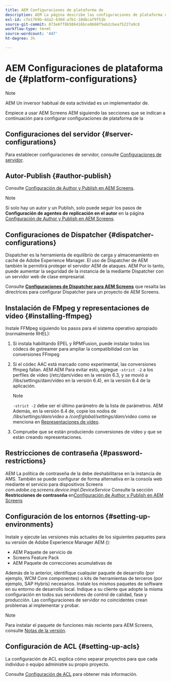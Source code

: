 ```yaml
---
title: AEM Configuraciones de plataforma de
description: AEM La página describe las configuraciones de plataforma de la
exl-id: cfe1769b-4da2-430d-a7b1-10dbcaf9f51b
source-git-commit: 873e6ff8b506416bce8660f5eb2cbea75227a9c8
workflow-type: tm+mt
source-wordcount: '447'
ht-degree: 3%

---
```


# AEM Configuraciones de plataforma de {#platform-configurations}

>[!NOTE]
>
>AEM Un inversor habitual de esta actividad es un implementador de.

Empiece a usar AEM Screens AEM siguiendo las secciones que se indican a continuación para configurar configuraciones de plataforma de la

## Configuraciones del servidor {#server-configurations}

Para establecer configuraciones de servidor, consulte [Configuraciones de servidor](https://experienceleague.adobe.com/es/docs/experience-manager-screens/user-guide/administering/configuring-screens-introduction#ServerConfiguration).

## Autor-Publish {#author-publish}

Consulte [Configuración de Author y Publish en AEM Screens](https://experienceleague.adobe.com/es/docs/experience-manager-screens/user-guide/administering/author-publish/author-and-publish).

>[!NOTE]
>
>Si solo hay un autor y un Publish, solo puede seguir los pasos de **Configuración de agentes de replicación en el autor** en la página [Configuración de Author y Publish en AEM Screens](https://experienceleague.adobe.com/es/docs/experience-manager-screens/user-guide/administering/author-publish/author-and-publish).

## Configuraciones de Dispatcher {#dispatcher-configurations}

Dispatcher es la herramienta de equilibrio de carga y almacenamiento en caché de Adobe Experience Manager. El uso de Dispatcher de AEM también le permitirá proteger el servidor AEM de ataques. AEM Por lo tanto, puede aumentar la seguridad de la instancia de la mediante Dispatcher con un servidor web de clase empresarial.

Consulte **[Configuraciones de Dispatcher para AEM Screens](https://experienceleague.adobe.com/es/docs/experience-manager-screens/user-guide/administering/dispatcher-configurations-aem-screens)** que resalta las directrices para configurar Dispatcher para un proyecto de AEM Screens.

## Instalación de FMpeg y representaciones de vídeo {#installing-ffmpeg}

Instale FFMpeg siguiendo los pasos para el sistema operativo apropiado (normalmente RHEL):

1. Si instala habilitando EPEL y RPMFusion, puede instalar todos los códecs de gstreamer para ampliar la compatibilidad con las conversiones FFmpeg
1. Si el códec AAC está marcado como experimental, las conversiones ffmpeg fallan. AEM AEM Para evitar esto, agregue `-strict -2` a los perfiles de vídeo (/etc/dam/video en la versión 6.3, y se movió a /libs/settings/dam/video en la versión 6.4), en la versión 6.4 de la aplicación.

   >[!NOTE]
   >
   >`-strict -2` debe ser el último parámetro de la lista de parámetros. AEM Además, en la versión 6.4 de, copie los nodos de */libs/settings/dam/video* a */conf/global/settings/dam/video* como se menciona en [Representaciones de vídeo](https://experienceleague.adobe.com/es/docs/experience-manager-screens/user-guide/authoring/product-features/generating-renditions).
1. Compruebe que se están produciendo conversiones de vídeo y que se están creando representaciones.

## Restricciones de contraseña {#password-restrictions}

AEM La política de contraseña de la debe deshabilitarse en la instancia de AMS. También se puede configurar de forma alternativa en la consola web mediante el servicio para dispositivos Screens *com.adobe.cq.screens.device.impl.DeviceService*
Consulte la sección **Restricciones de contraseña** en[Configuración de Author y Publish en AEM Screens](https://experienceleague.adobe.com/es/docs/experience-manager-screens/user-guide/administering/author-publish/author-and-publish)

## Configuración de los entornos {#setting-up-environments}

Instale y ejecute las versiones más actuales de los siguientes paquetes para su versión de Adobe Experience Manager AEM ():

* AEM Paquete de servicio de
* Screens Feature Pack
* AEM Paquete de correcciones acumulativas de

Además de lo anterior, identifique cualquier paquete de desarrollo (por ejemplo, WCM Core
componentes) o kits de herramientas de terceros (por ejemplo, SAP Hybris) necesarios.
Instale los mismos paquetes de software en su entorno de desarrollo local. Indique a su cliente que adopte la misma configuración en todos sus servidores de control de calidad, fase y producción. Las configuraciones de servidor no coincidentes crean problemas al implementar y probar.

>[!NOTE]
>
>Para instalar el paquete de funciones más reciente para AEM Screens, consulte [Notas de la versión](https://experienceleague.adobe.com/es/docs/experience-manager-screens/user-guide/aem-screens-introduction).

## Configuración de ACL {#setting-up-acls}

La configuración de ACL explica cómo separar proyectos para que cada individuo o equipo administre su propio proyecto.

Consulte [Configuración de ACL](https://experienceleague.adobe.com/es/docs/experience-manager-screens/user-guide/administering/setting-up-acls) para obtener más información.
